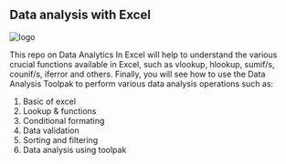 
## Data analysis with Excel


![logo](https://github.com/Rohitbachchhe17/Excel_project/assets/163370274/6ffbe3ef-9613-4d16-b90e-9aa23a28eb3b)



This repo on Data Analytics In Excel will help to understand the various crucial functions available in Excel, such as vlookup, hlookup, sumif/s, counif/s, iferror and others. Finally, you will see how to use the Data Analysis Toolpak to perform various data analysis operations such as:

1) Basic of excel
2) Lookup & functions
3) Conditional formating
4) Data validation
5) Sorting and filtering
6) Data analysis using toolpak
